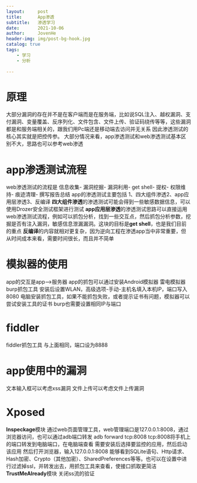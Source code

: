```yaml
---
layout:     post
title:      App渗透
subtitle:   渗透学习
date:       2021-10-06
author:     JovenHe
header-img: img/post-bg-hook.jpg
catalog: true
tags:
    - 学习
    - 分析
  
---
```




# 原理
大部分漏洞的存在并不是在客户端而是在服务端，比如说SQL注入、越权漏洞、支付漏洞、变量覆盖、反序列化、文件包含、文件上传、验证码绕传等等，这些漏洞都是和服务端相关的，跟我们用Pc端还是移动端去访问并无关系
因此渗透测试的核心其实就是把控传参。
大部分情况来看，app渗透测试和web渗透测试基本区别不大，思路也可以参考web渗透
# app渗透测试流程
web渗透测试的流程是
信息收集- 漏洞挖掘- 漏洞利用- get shell- 提权- 权限维持- 痕迹清理- 撰写报告总结
app的渗透测试主要包括
1、四大组件渗透2、app应用层渗透3、反编译
**四大组件渗透**的渗透测试可能会得到一些敏感数据信息，可以使用Drozer安全测试框架进行测试
**app应用层渗透**的渗透测试思路可以直接运用web渗透测试流程，例如可以抓包分析，找到一些交互点，然后抓包分析参数，挖掘是否有注入漏洞，敏感信息泄漏漏洞。这块的目标是**get shell**，也是我们目前的重点
**反编译**的内容就相对更复杂，因为逆向工程在渗透app当中非常重要，但从时间成本来看，需要时间很长，而且并不简单
# 模拟器的使用
app的交互是app—>服务器
app的抓包可以通过安装Android模拟器
雷电模拟器
burp抓包工具
安装后设置WLAN，高级选项-手动-主机名填入本机IP，端口写入8080
电脑安装抓包工具，如果不能抓包失败，或者提示证书有问题，模拟器可以尝试安装工具的证书
burp也需要设置相同IP与端口
# fiddler
fiddler抓包工具
与上面相同，端口设为8888
# app使用中的漏洞
文本输入框可以考虑xss漏洞
文件上传可以考虑文件上传漏洞
# Xposed
**Inspeckage**模块
通过web页面管理工具，web管理端口是127.0.0.1:8008，通过浏览器访问，也可以通过adb端口转发
adb forward tcp:8008 tcp:8008将手机上的端口转发到电脑端口，在电脑端查看
需要安装后选择要监控的应用，然后启动该应用
然后打开浏览器，输入127.0.0.1:8008
能够看到SQLite语句、Http请求、Hash加密、Crypto（其他加密）、SharedPreferences等等。也可以在设置中进行过滤掉ssl，并转发出去，用抓包工具来查看，使接口抓取更简洁
**TrustMeAlready**模块
关闭ss流的验证
